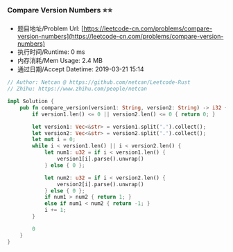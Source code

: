 ### Compare Version Numbers :star::star:
- 题目地址/Problem Url: [https://leetcode-cn.com/problems/compare-version-numbers](https://leetcode-cn.com/problems/compare-version-numbers)
- 执行时间/Runtime: 0 ms 
- 内存消耗/Mem Usage: 2.4 MB
- 通过日期/Accept Datetime: 2019-03-21 15:14

```rust
// Author: Netcan @ https://github.com/netcan/Leetcode-Rust
// Zhihu: https://www.zhihu.com/people/netcan

impl Solution {
    pub fn compare_version(version1: String, version2: String) -> i32 {
        if version1.len() <= 0 || version2.len() <= 0 { return 0; }

        let version1: Vec<&str> = version1.split('.').collect();
        let version2: Vec<&str> = version2.split('.').collect();
        let mut i = 0;
        while i < version1.len() || i < version2.len() {
            let num1: u32 = if i < version1.len() {
                version1[i].parse().unwrap()
            } else { 0 };

            let num2: u32 = if i < version2.len() {
                version2[i].parse().unwrap()
            } else { 0 };
            if num1 > num2 { return 1; }
            else if num1 < num2 { return -1; }
            i += 1;
        }

        0
    }
}


```
